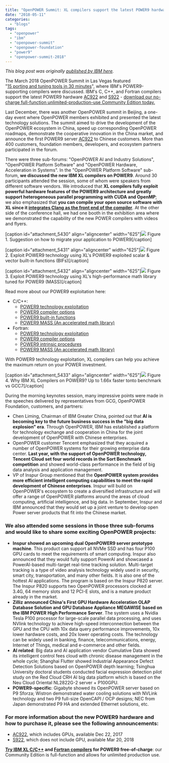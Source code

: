 ```yaml
---
title: "OpenPOWER Summit: XL compilers support the latest POWER9 hardware"
date: "2018-05-11"
categories: 
  - "blogs"
tags: 
  - "openpower"
  - "ibm"
  - "openpower-summit"
  - "openpower-foundation"
  - "power9"
  - "openpower-summit-2018"
---
```


_This blog post was originally [published by IBM here](https://www.ibm.com/developerworks/community/blogs/572f1638-121d-4788-8bbb-c4529577ba7d/entry/March_6_2018_at_10_54_54_AM?lang=en)._

The March 2018 OpenPOWER Summit in Las Vegas featured "[15 porting and tuning tools in 30 minutes](https://openpowerfoundation.org/summit-2018-03-us-agenda/)", where IBM's POWER9-supporting compilers were discussed. IBM's C, C++, and Fortran compilers support the latest POWER9 hardware [AC922](https://www-01.ibm.com/common/ssi/ShowDoc.wss?docURL=/common/ssi/rep_ca/1/897/ENUS117-111/index.html&lang=en&request_locale=en) and [S922](https://www-01.ibm.com/common/ssi/ShowDoc.wss?docURL=/common/ssi/rep_ca/1/897/ENUS118-021/index.html&request_locale=en) \- [download our no-charge full-function unlimited-production-use Community Edition today.](https://www.ibm.com/us-en/marketplace/xl-cpp-linux-compiler-power)

Last December, there was another OpenPOWER summit in Beijing, a one-day event where OpenPOWER members exhibited and presented the latest technology solutions. The summit aimed to drive the development of the OpenPOWER ecosystem in China, speed up corresponding OpenPOWER roadmaps, demonstrate the cooperative innovation in the China market, and announce the first POWER9 server [AC922](https://www-01.ibm.com/common/ssi/ShowDoc.wss?docURL=/common/ssi/rep_ca/1/897/ENUS117-111/index.html&lang=en&request_locale=en) to Chinese customers. More than 400 customers, foundation members, developers, and ecosystem partners participated in the forum.

There were three sub-forums: "OpenPOWER AI and Industry Solutions", "OpenPOWER Platform Software" and "OpenPOWER Hardware, Acceleration in Systems". In the "OpenPOWER Platform Software" sub-forum, **we discussed the new IBM XL compilers on POWER9**. Around 30 participants attended the session, some of whom were speakers from different software vendors. We introduced that **XL compilers fully exploit powerful hardware features of the POWER9 architecture and greatly support heterogeneous parallel programming with CUDA and OpenMP**; we also emphasized that **you can compile your open source software with XL since it [integrates Clang as the front end of the compiler](https://www.ibm.com/developerworks/community/blogs/572f1638-121d-4788-8bbb-c4529577ba7d/entry/What_XL_s_adoption_of_Clang_means_to_you?lang=en)**. At the other side of the conference hall, we had one booth in the exhibition area where we demonstrated the capability of the new POWER compilers with videos and flyers.

\[caption id="attachment\_5430" align="aligncenter" width="625"\][![](images/Migrating-to-POWER9-1024x546.png)](https://openpowerfoundation.org/wp-content/uploads/2018/05/Migrating-to-POWER9.png) Figure 1. Suggestion on how to migrate your application to POWER9\[/caption\]

\[caption id="attachment\_5431" align="aligncenter" width="625"\][![](images/POWER9-technology-exploitation-1024x614.png)](https://openpowerfoundation.org/wp-content/uploads/2018/05/POWER9-technology-exploitation.png) Figure 2. Exploit POWER9 technology using XL's POWER9 exploited scalar & vector built-in functions (BIFs)\[/caption\]

\[caption id="attachment\_5432" align="aligncenter" width="625"\][![](images/POWER9-technology-exploitation-2-1024x536.png)](https://openpowerfoundation.org/wp-content/uploads/2018/05/POWER9-technology-exploitation-2.png) Figure 3. Exploit POWER9 technology using XL's high-performance math library tuned for POWER9 (MASS)\[/caption\]

Read more about our POWER9 exploitation here:

- C/C++:
    - [POWER9 technology exploitation](https://www.ibm.com/support/knowledgecenter/SSXVZZ_13.1.6/com.ibm.xlcpp1316.lelinux.doc/proguide/p9_tech.html)
    - [POWER9 compiler options](https://www.ibm.com/support/knowledgecenter/SSXVZZ_13.1.6/com.ibm.xlcpp1316.lelinux.doc/proguide/p9_opt.html)
    - [POWER9 built\-in functions](https://www.ibm.com/support/knowledgecenter/SSXVZZ_13.1.6/com.ibm.xlcpp1316.lelinux.doc/proguide/p9_bif.html)
    - [POWER9 MASS (An accelerated math library)](https://www.ibm.com/support/knowledgecenter/SSXVZZ_13.1.6/com.ibm.xlcpp1316.lelinux.doc/proguide/p9_lib.html)
- Fortran:
    - [POWER9 technology exploitation](https://www.ibm.com/support/knowledgecenter/en/SSAT4T_15.1.6/com.ibm.xlf1516.lelinux.doc/proguide/p9_tech.html)
    - [POWER9 compiler options](https://www.ibm.com/support/knowledgecenter/en/SSAT4T_15.1.6/com.ibm.xlf1516.lelinux.doc/proguide/p9_opt.html)
    - [POWER9 intrinsic procedures](https://www.ibm.com/support/knowledgecenter/en/SSAT4T_15.1.6/com.ibm.xlf1516.lelinux.doc/proguide/p9_bif.html)
    - [POWER9 MASS (An accelerated math library)](https://www.ibm.com/support/knowledgecenter/en/SSAT4T_15.1.6/com.ibm.xlf1516.lelinux.doc/proguide/p9_lib.html)

With POWER9 technology exploitation, XL compilers can help you achieve the maximum return on your POWER investment.

\[caption id="attachment\_5433" align="aligncenter" width="625"\][![](images/Compilers-1024x576.png)](https://openpowerfoundation.org/wp-content/uploads/2018/05/Compilers.png) Figure 4. Why IBM XL Compilers on POWER9? Up to 1.66x faster tonto benchmark vs GCC7\[/caption\]

During the morning keynotes session, many impressive points were made in the speeches delivered by representatives from GCG, OpenPOWER Foundation, customers, and partners:

- Chen Liming, Chairman of IBM Greater China, pointed out that **AI is becoming key to the future business success in the "big data explosion" era**. Through OpenPOWER, IBM has established a platform for technology exchange and cooperation in China for the joint development of OpenPOWER with Chinese enterprises.
- OpenPOWER customer Tencent emphasized that they acquired a number of OpenPOWER systems for their growing enterprise data center. **Last year, with the support of OpenPOWER technology, Tencent Cloud set four world records in the Sort Benchmark competition** and showed world-class performance in the field of big data analysis and application management.
- VP of Inspur Group mentioned that the **OpenPOWER system provides more efficient intelligent computing capabilities to meet the rapid development of Chinese enterprises**. Inspur will build on OpenPOWER's ecosystem to create a diversified infrastructure and will offer a range of OpenPOWER platforms around the areas of cloud computing, artificial intelligence, and big data. In September, Inspur and IBM announced that they would set up a joint venture to develop open Power server products that fit into the Chinese market.

### We also attended some sessions in those three sub-forums and would like to share some exciting OpenPOWER projects:

- **Inspur showed an upcoming dual OpenPOWER9 server prototype machine**. This product can support all NVMe SSD and has four P100 GPU cards to meet the requirements of smart computing. Inspur also announced that they would fully support PowerAI and showcased a PowerAI-based multi-target real-time tracking solution. Multi-target tracking is a type of video analysis technology widely used in security, smart city, transportation, and many other fields. It is also one of the hottest AI applications. The program is based on the Inspur P820 server. The Inspur P820 supports two OpenPOWER processors clocked at 3.4G, 64 memory slots and 12 PCI-E slots, and is a mature product already in the market.
- **Zilliz** **announced China's First GPU Hardware Acceleration OLAP Database Solution and GPU Database Appliance** **MEGAWISE** **based on the IBM POWER** **High Performance** **Server**. The system uses a Nvidia Tesla P100 processor for large-scale parallel data processing, and uses NVlink technology to achieve high-speed interconnection between the GPU and the CPU with 10x data query performance improvements, 10x lower hardware costs, and 20x lower operating costs. The technology can be widely used in banking, finance, telecommunications, energy, Internet of Things, medical and e-commerce and other fields.
- **AI related**: Big data and AI application vendor Cumulative Data showed its intelligent control fees cloud with chronic disease management in the whole cycle; Shanghai Flutter showed Industrial Appearance Defect Detection Solutions based on OpenPOWER depth learning; Tsinghua University doctoral students conducted facial expression detection pilot study on the Red Cloud CRH AI big data platform which is based on the Neu Cloud Oriental NL2822G-2 server + P100GPU.
- **POWER9-specific**: Gigabyte showed its OpenPOWER server based on P9 Sforza; Wistron demonstrated water cooling solutions with NVLink technology and two P9 full-size OpenCAPI / OCP designs; NEC from Japan demonstrated P9 HA and extended Ethernet solutions, etc.

### **For more information about the new POWER9 hardware and how to purchase it, please see the following announcements:**

- [AC922](https://www-01.ibm.com/common/ssi/ShowDoc.wss?docURL=/common/ssi/rep_ca/1/897/ENUS117-111/index.html&lang=en&request_locale=en), which includes GPUs, available Dec 22, 2017
- [S922](https://www-01.ibm.com/common/ssi/ShowDoc.wss?docURL=/common/ssi/rep_ca/1/897/ENUS118-021/index.html&request_locale=en), which does not include GPU, available Mar 20, 2018

**[Try IBM XL C/C++](https://www.ibm.com/us-en/marketplace/xl-cpp-linux-compiler-power) and [Fortran compilers](https://www.ibm.com/us-en/marketplace/xl-fortran-linux-compiler-power) for POWER9 free-of-charge**: our Community Edition is full-function and allows for unlimited production use.

